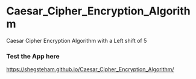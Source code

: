 # Caesar_Cipher_Encryption_Algorithm
Caesar Cipher Encryption Algorithm with a Left shift of  5

### Test the App here
https://shegsteham.github.io/Caesar_Cipher_Encryption_Algorithm/
